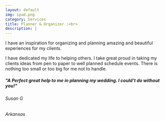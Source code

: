 ```yaml
---
layout: default
img: ipad.png
category: Services
title: Planner & Organizer :<br>
description: |
---
```

  I have an inspiration for organizing and planning amazing and beautiful experiences for my clients. 
  
  <p>I have dedicated my life to helping others. I take great proud in taking my clients ideas from pen to paper to well planned schedule events. There is nothing too small or too big for me not to handle.</p>
 
 
<h5> "A Perfect great help to me in planning my wedding. I could't do without you!"</h5>
  <p><h6>Susan G</h6>
  <h6>Arkansas</h6></p>
 
  
